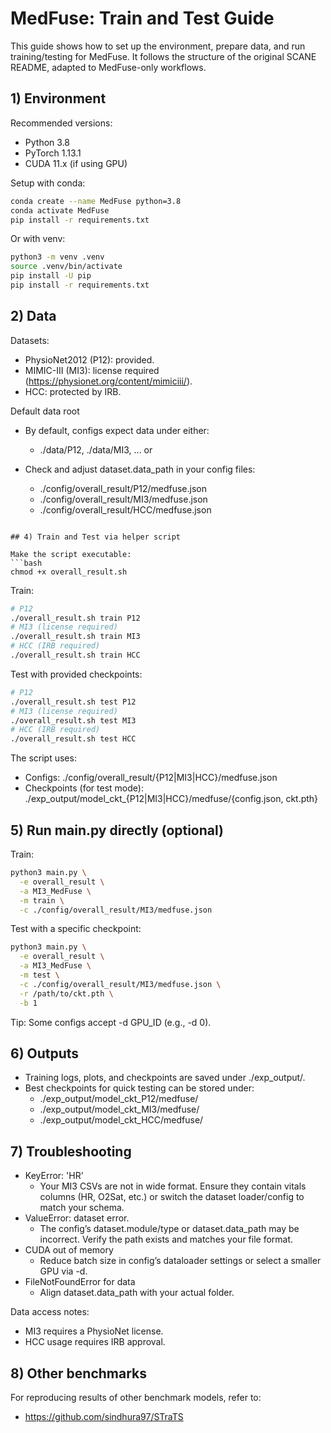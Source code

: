# MedFuse: Train and Test Guide

This guide shows how to set up the environment, prepare data, and run training/testing for MedFuse. It follows the structure of the original SCANE README, adapted to MedFuse-only workflows.

## 1) Environment

Recommended versions:
- Python 3.8
- PyTorch 1.13.1
- CUDA 11.x (if using GPU)

Setup with conda:
```bash
conda create --name MedFuse python=3.8
conda activate MedFuse
pip install -r requirements.txt
```

Or with venv:
```bash
python3 -m venv .venv
source .venv/bin/activate
pip install -U pip
pip install -r requirements.txt
```

## 2) Data

Datasets:
- PhysioNet2012 (P12): provided.
- MIMIC-III (MI3): license required (https://physionet.org/content/mimiciii/).
- HCC: protected by IRB.

Default data root
- By default, configs expect data under either:
  - ./data/P12, ./data/MI3, ... or

- Check and adjust dataset.data_path in your config files:
  - ./config/overall_result/P12/medfuse.json
  - ./config/overall_result/MI3/medfuse.json
  - ./config/overall_result/HCC/medfuse.json

```

## 4) Train and Test via helper script

Make the script executable:
```bash
chmod +x overall_result.sh
```

Train:
```bash
# P12
./overall_result.sh train P12
# MI3 (license required)
./overall_result.sh train MI3
# HCC (IRB required)
./overall_result.sh train HCC
```

Test with provided checkpoints:
```bash
# P12
./overall_result.sh test P12
# MI3 (license required)
./overall_result.sh test MI3
# HCC (IRB required)
./overall_result.sh test HCC
```

The script uses:
- Configs: ./config/overall_result/{P12|MI3|HCC}/medfuse.json
- Checkpoints (for test mode): ./exp_output/model_ckt_{P12|MI3|HCC}/medfuse/{config.json, ckt.pth}

## 5) Run main.py directly (optional)

Train:
```bash
python3 main.py \
  -e overall_result \
  -a MI3_MedFuse \
  -m train \
  -c ./config/overall_result/MI3/medfuse.json
```

Test with a specific checkpoint:
```bash
python3 main.py \
  -e overall_result \
  -a MI3_MedFuse \
  -m test \
  -c ./config/overall_result/MI3/medfuse.json \
  -r /path/to/ckt.pth \
  -b 1
```

Tip: Some configs accept -d GPU_ID (e.g., -d 0).

## 6) Outputs

- Training logs, plots, and checkpoints are saved under ./exp_output/.
- Best checkpoints for quick testing can be stored under:
  - ./exp_output/model_ckt_P12/medfuse/
  - ./exp_output/model_ckt_MI3/medfuse/
  - ./exp_output/model_ckt_HCC/medfuse/

## 7) Troubleshooting

- KeyError: 'HR'
  - Your MI3 CSVs are not in wide format. Ensure they contain vitals columns (HR, O2Sat, etc.) or switch the dataset loader/config to match your schema.
- ValueError: dataset error.
  - The config’s dataset.module/type or dataset.data_path may be incorrect. Verify the path exists and matches your file format.
- CUDA out of memory
  - Reduce batch size in config’s dataloader settings or select a smaller GPU via -d.
- FileNotFoundError for data
  - Align dataset.data_path with your actual folder.

Data access notes:
- MI3 requires a PhysioNet license.
- HCC usage requires IRB approval.


## 8) Other benchmarks

For reproducing results of other benchmark models, refer to:
- https://github.com/sindhura97/STraTS
